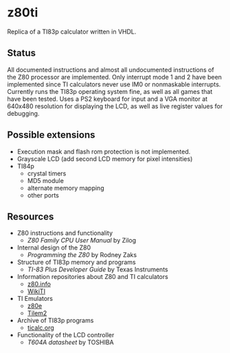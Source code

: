 # z80ti
[](https://github.com/hellux/z80ti-fpga/blob/master/.demo.jpg "Running TIOS.")

Replica of a TI83p calculator written in VHDL.

## Status
All documented instructions and almost all undocumented instructions of the Z80
processor are implemented. Only interrupt mode 1 and 2 have been implemented
since TI calculators never use IM0 or nonmaskable interrupts. Currently runs
the TI83p operating system fine, as well as all games that have been tested.
Uses a PS2 keyboard for input and a VGA monitor at 640x480 resolution for
displaying the LCD, as well as live register values for debugging.

## Possible extensions
  * Execution mask and flash rom protection is not implemented.
  * Grayscale LCD (add second LCD memory for pixel intensities)
  * TI84p
    * crystal timers
    * MD5 module
    * alternate memory mapping
    * other ports

## Resources
  * Z80 instructions and functionality
    * _Z80 Family CPU User Manual_ by Zilog
  * Internal design of the Z80
    * _Programming the Z80_ by Rodney Zaks
  * Structure of TI83p memory and programs
    * _TI-83 Plus Developer Guide_ by Texas Instruments
  * Information repositories about Z80 and TI calculators
    * [z80.info](http://z80.info)
    * [WikiTI](http://wikiti.brandonw.net/index.php)
  * TI Emulators
    * [z80e](https://github.com/KnightOS/z80e)
    * [Tilem2](http://lpg.ticalc.org/prj_tilem)
  * Archive of TI83p programs
    * [ticalc.org](https://www.ticalc.org/pub/83plus/)
  * Functionality of the LCD controller
    * _T604A datasheet_ by TOSHIBA
